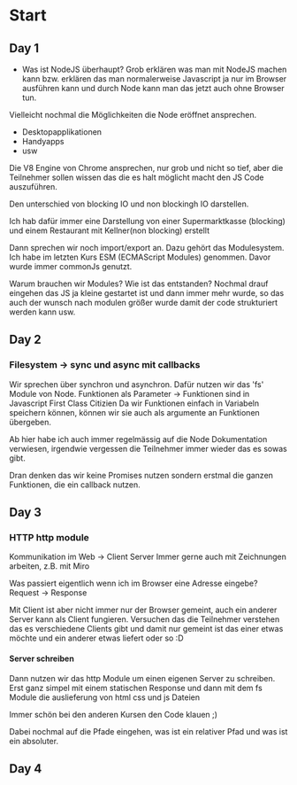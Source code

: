 # Start
## Day 1
- Was ist NodeJS überhaupt?
Grob erklären was man mit NodeJS machen kann bzw.
erklären das man normalerweise Javascript ja nur im Browser ausführen kann und durch Node kann man das jetzt auch ohne Browser tun.

Vielleicht nochmal die Möglichkeiten die Node eröffnet ansprechen.
  - Desktopapplikationen
  - Handyapps
  - usw

Die V8 Engine von Chrome ansprechen, nur grob und nicht so tief, aber die Teilnehmer sollen wissen das die es halt möglicht macht den JS Code auszuführen.


Den unterschied von blocking IO und non blockingh IO darstellen.

Ich hab dafür immer eine Darstellung von einer Supermarktkasse (blocking) und einem Restaurant mit Kellner(non blocking) erstellt

Dann sprechen wir noch import/export an. Dazu gehört das Modulesystem.
Ich habe im letzten Kurs ESM (ECMAScript Modules) genommen. 
Davor wurde immer commonJs genutzt.

Warum brauchen wir Modules?
Wie ist das entstanden?
Nochmal drauf eingehen das JS ja kleine gestartet ist und dann immer mehr wurde, so das auch der wunsch nach modulen größer wurde damit der code strukturiert werden kann usw.

## Day 2
### Filesystem -> sync und async mit callbacks
Wir sprechen über synchron und asynchron. Dafür nutzen wir das 'fs' Module von Node.
Funktionen als Parameter -> Funktionen sind in Javascript First Class Citizien
Da wir Funktionen einfach in Variabeln speichern können, können wir sie auch als argumente an Funktionen übergeben.

Ab hier habe ich auch immer regelmässig auf die Node Dokumentation verwiesen, irgendwie vergessen die Teilnehmer immer wieder das es sowas gibt.

Dran denken das wir keine Promises nutzen sondern erstmal die ganzen Funktionen, die ein callback nutzen.

## Day 3
### HTTP http module
Kommunikation im Web -> Client Server
Immer gerne auch mit Zeichnungen arbeiten, z.B. mit Miro

Was passiert eigentlich wenn ich im Browser eine Adresse eingebe?
Request -> Response

Mit Client ist aber nicht immer nur der Browser gemeint, auch ein anderer Server kann als Client fungieren.
Versuchen das die Teilnehmer verstehen das es verschiedene Clients gibt und damit nur gemeint ist das einer etwas möchte und ein anderer etwas liefert oder so :D

#### Server schreiben
Dann nutzen wir das http Module um einen eigenen Server zu schreiben. Erst ganz simpel mit einem statischen Response und dann mit dem fs Module die auslieferung von html css und js Dateien

Immer schön bei den anderen Kursen den Code klauen ;)

Dabei nochmal auf die Pfade eingehen, was ist ein relativer Pfad und was ist ein absoluter.

## Day 4